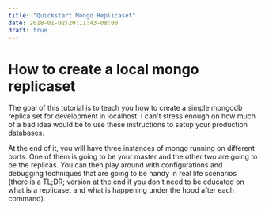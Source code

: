 ```yaml
---
title: "Quickstart Mongo Replicaset"
date: 2018-01-02T20:11:43-08:00
draft: true
---
```


# How to create a local mongo replicaset

The goal of this tutorial is to teach you how to create a simple mongodb replica set for development in localhost. I can't stress enough on how much of a bad idea would be to use these instructions to setup your production databases.

At the end of it, you will have three instances of mongo running on different ports. One of them is going to be your master and the other two are going to be the replicas. You can then play around with configurations and debugging techniques that are going to be handy in real life scenarios (there is a TL;DR; version at the end if you don't need to be educated on what is a replicaset and what is happening under the hood after each command).
